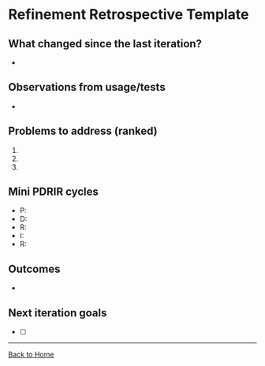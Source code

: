 # Refinement Retrospective Template

## What changed since the last iteration?

- 

## Observations from usage/tests

- 

## Problems to address (ranked)

1. 
2. 
3. 

## Mini PDRIR cycles

- P: 
- D: 
- R: 
- I: 
- R: 

## Outcomes

- 

## Next iteration goals

- [ ] 

---

[Back to Home](../index.md)
